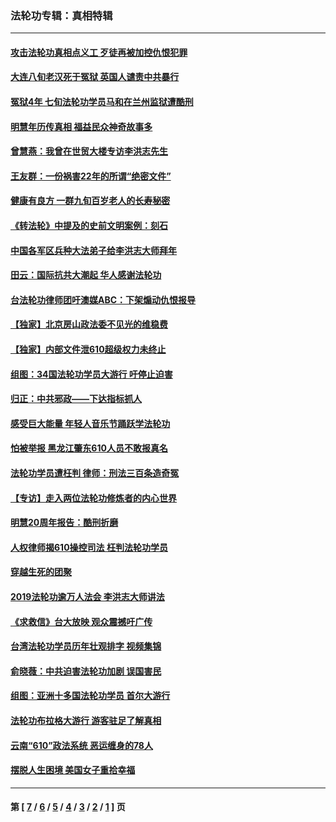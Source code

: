 ### 法轮功专辑：真相特辑
---
#### [攻击法轮功真相点义工 歹徒再被加控仇恨犯罪](../../pages/nf4389/n13601019.md?05190430) 
#### [大连八旬老汉死于冤狱 英国人谴责中共暴行](../../pages/nf4389/n13480118.md?05190430) 
#### [冤狱4年 七旬法轮功学员马和在兰州监狱遭酷刑](../../pages/nf4389/n13304688.md?05190430) 
#### [明慧年历传真相 福益民众神奇故事多](../../pages/nf4389/n13294545.md?05190430) 
#### [曾慧燕：我曾在世贸大楼专访李洪志先生](../../pages/nf4389/n12898729.md?05190430) 
#### [王友群：一份祸害22年的所谓“绝密文件”](../../pages/nf4389/n12871750.md?05190430) 
#### [健康有良方 一群九旬百岁老人的长寿秘密](../../pages/nf4389/n12847475.md?05190430) 
#### [《转法轮》中提及的史前文明案例：刻石](../../pages/nf4389/n12758577.md?05190430) 
#### [中国各军区兵种大法弟子给李洪志大师拜年](../../pages/nf4389/n12750047.md?05190430) 
#### [田云：国际抗共大潮起 华人感谢法轮功](../../pages/nf4389/n12357708.md?05190430) 
#### [台法轮功律师团吁澳媒ABC：下架煽动仇恨报导](../../pages/nf4389/n12279917.md?05190430) 
#### [【独家】北京房山政法委不见光的维稳费](../../pages/nf4389/n12031979.md?05190430) 
#### [【独家】内部文件泄610超级权力未终止](../../pages/nf4389/n12023895.md?05190430) 
#### [组图：34国法轮功学员大游行 吁停止迫害](../../pages/nf4389/n11492658.md?05190430) 
#### [归正：中共邪政——下达指标抓人](../../pages/nf4389/n11474770.md?05190430) 
#### [感受巨大能量 年轻人音乐节踊跃学法轮功](../../pages/nf4389/n11441981.md?05190430) 
#### [怕被举报 黑龙江肇东610人员不敢报真名](../../pages/nf4389/n11436499.md?05190430) 
#### [法轮功学员遭枉判 律师：刑法三百条造奇冤](../../pages/nf4389/n11433943.md?05190430) 
#### [【专访】走入两位法轮功修炼者的内心世界](../../pages/nf4389/n11415623.md?05190430) 
#### [明慧20周年报告：酷刑折磨](../../pages/nf4389/n11387954.md?05190430) 
#### [人权律师揭610操控司法 枉判法轮功学员](../../pages/nf4389/n11313370.md?05190430) 
#### [穿越生死的团聚](../../pages/nf4389/n11258922.md?05190430) 
#### [2019法轮功逾万人法会 李洪志大师讲法](../../pages/nf4389/n11265303.md?05190430) 
#### [《求救信》台大放映 观众震撼吁广传](../../pages/nf4389/n10922251.md?05190430) 
#### [台湾法轮功学员历年壮观排字 视频集锦](../../pages/nf4389/n10878789.md?05190430) 
#### [俞晓薇：中共迫害法轮功加剧 误国害民](../../pages/nf4389/n10859260.md?05190430) 
#### [组图：亚洲十多国法轮功学员 首尔大游行](../../pages/nf4389/n10781149.md?05190430) 
#### [法轮功布拉格大游行 游客驻足了解真相](../../pages/nf4389/n10749360.md?05190430) 
#### [云南“610”政法系统 恶运缠身的78人](../../pages/nf4389/n10747534.md?05190430) 
#### [摆脱人生困境 美国女子重拾幸福](../../pages/nf4389/n10688678.md?05190430) 

---
#### 第 [ [7](./7.md?05190430) / [6](./6.md?05190430) / [5](./5.md?05190430) / [4](./4.md?05190430) / [3](./3.md?05190430) / [2](./2.md?05190430) / [1](./1.md?05190430) ] 页
